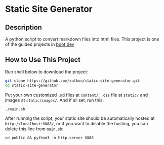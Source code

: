 # Static Site Generator
## Description
A python script to convert markdown files into html files. This project is one of the guided projects in [boot.dev](https://www.boot.dev/courses/build-static-site-generator-python)

## How to Use This Project
Run shell below to download the project:
```bash
git clone https://github.com/zulkou/static-site-generator.git
cd static-site-generator
```
Put your own customized `.md` files at `content/`, `.css` file at `static/` and images at `static/images/`. And if all set, run this:
```bash
./main.sh
```
After running the script, your static site should be automatically hosted at `http://localhost:8888/`, or if you want to disable the hosting, you can delete this line from `main.sh`:
```shell
cd public && python3 -m http.server 8888
```
